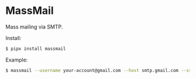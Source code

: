 # MassMail

Mass mailing via SMTP.

Install:

```bash
$ pipx install massmail
```

Example:

```bash
$ massmail --username your-account@gmail.com --host smtp.gmail.com --ssl --port 465 --subject "Special Offer" --attach offer.pdf emails.txt
```

